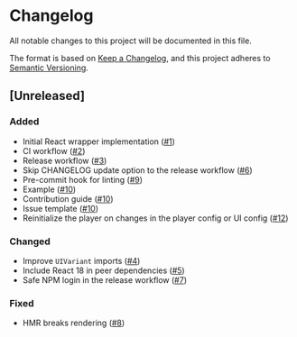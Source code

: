 # Changelog

All notable changes to this project will be documented in this file.

The format is based on [Keep a Changelog](https://keepachangelog.com/en/1.0.0),
and this project adheres to [Semantic Versioning](https://semver.org/spec/v2.0.0.html).

## [Unreleased]

### Added

- Initial React wrapper implementation ([#1](https://github.com/bitmovin/bitmovin-player-react/pull/1))
- CI workflow ([#2](https://github.com/bitmovin/bitmovin-player-react/pull/2))
- Release workflow ([#3](https://github.com/bitmovin/bitmovin-player-react/pull/3))
- Skip CHANGELOG update option to the release workflow  ([#6](https://github.com/bitmovin/bitmovin-player-react/pull/6))
- Pre-commit hook for linting ([#9](https://github.com/bitmovin/bitmovin-player-react/pull/9))
- Example ([#10](https://github.com/bitmovin/bitmovin-player-react/pull/10))
- Contribution guide ([#10](https://github.com/bitmovin/bitmovin-player-react/pull/10))
- Issue template ([#10](https://github.com/bitmovin/bitmovin-player-react/pull/10))
- Reinitialize the player on changes in the player config or UI config ([#12](https://github.com/bitmovin/bitmovin-player-react/pull/12))

### Changed

- Improve `UIVariant` imports ([#4](https://github.com/bitmovin/bitmovin-player-react/pull/4))
- Include React 18 in peer dependencies ([#5](https://github.com/bitmovin/bitmovin-player-react/pull/5))
- Safe NPM login in the release workflow ([#7](https://github.com/bitmovin/bitmovin-player-react/pull/7))

### Fixed

- HMR breaks rendering ([#8](https://github.com/bitmovin/bitmovin-player-react/pull/8))
